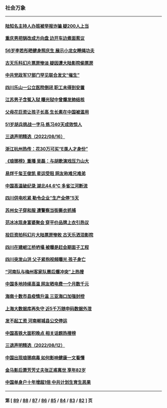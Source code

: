 ### 社会万象
---
#### [陆知名主持人办班被举报诈骗 疑200人上当](../../pages/ncid282/n13805100.md) 
#### [重庆男把锅改成方向盘 边开车边煮面惹议](../../pages/ncid282/n13805147.md) 
#### [56岁李若彤晒健身照庆生 展示小龙女睡绳功夫](../../pages/ncid282/n13804819.md) 
#### [古天乐科幻片票房惨淡 疑因遭大陆影院偷票房](../../pages/ncid282/n13804745.md) 
#### [中共党政军17部门罕见联合发文“催生”](../../pages/ncid282/n13804238.md) 
#### [四川乐山一公立医院倒闭 职工未得到安置](../../pages/ncid282/n13804234.md) 
#### [江苏男子含冤入狱 曝光狱中曾爆发肺结核](../../pages/ncid282/n13803686.md) 
#### [父母花巨资让孩子长高 生长素在中国被滥用](../../pages/ncid282/n13804209.md) 
#### [51岁胡兵挑战一字马 练习40天成效惊人](../../pages/ncid282/n13803996.md) 
#### [三退声明精选（2022/08/16）](../../pages/ncid282/n13804028.md) 
#### [浙江杭州热传：花30万可买“E类人才身份”](../../pages/ncid282/n13803543.md) 
#### [《琅琊榜》重播 吴磊：与胡歌演戏压力山大](../../pages/ncid282/n13803222.md) 
#### [易烊千玺王俊凯 星运受阻 网友称难兄难弟](../../pages/ncid282/n13803186.md) 
#### [中国高温破纪录 湖北44.6℃ 多省江河断流](../../pages/ncid282/n13803212.md) 
#### [四川供电吃紧 勒令企业“生产全停”5天](../../pages/ncid282/n13802839.md) 
#### [苏州女子穿和服 遭警察当街撕衣抓捕](../../pages/ncid282/n13802941.md) 
#### [范冰冰现身富婆聚会 穿平价品牌上衣引热议](../../pages/ncid282/n13802602.md) 
#### [投巨资拍科幻片大陆票房惨败 古天乐洒泪影院](../../pages/ncid282/n13802584.md) 
#### [四川在建岷江桥坍塌 被曝是赶会期面子工程](../../pages/ncid282/n13802501.md) 
#### [四川突发山洪 父子紧抱视频曝光 孩子身亡](../../pages/ncid282/n13802145.md) 
#### [“河南队与梅州客家队赛后爆冲突”上热搜](../../pages/ncid282/n13802161.md) 
#### [中国多地持续高温 网友晒电费一个月数千元](../../pages/ncid282/n13801760.md) 
#### [海南十数市县疫情升温 三亚海口加强封控](../../pages/ncid282/n13801700.md) 
#### [上海大数据库再失守 近5千万随申码数据外泄](../../pages/ncid282/n13801692.md) 
#### [发不起工资 河南郸城县公交停运](../../pages/ncid282/n13801528.md) 
#### [中国高铁大面积晚点 相关话题热搜榜](../../pages/ncid282/n13801439.md) 
#### [三退声明精选（2022/08/12）](../../pages/ncid282/n13801498.md) 
#### [中国出现琅琊病毒 如何影响健康一文看懂](../../pages/ncid282/n13801414.md) 
#### [金马影后萧芳芳丈夫张正甫离世 享年82岁](../../pages/ncid282/n13801404.md) 
#### [中国单身户十年增超1倍 中共计划生育生恶果](../../pages/ncid282/n13801359.md) 

---
#### 第 [ [89](./89.md) / [88](./88.md) / [87](./87.md) / [86](./86.md) / [85](./85.md) / [84](./84.md) / [83](./83.md) / [82](./82.md) ] 页
